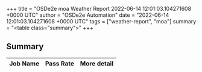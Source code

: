+++
title = "OSDe2e moa Weather Report 2022-06-14 12:01:03.104271608 +0000 UTC"
author = "OSDe2e Automation"
date = "2022-06-14 12:01:03.104271608 +0000 UTC"
tags = ["weather-report", "moa"]
summary = "<table class=\"summary\"></table>"
+++
## Summary

| Job Name | Pass Rate | More detail |
|----------|-----------|-------------|




